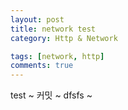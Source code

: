 ```yaml
---
layout: post
title: network test
category: Http & Network

tags: [network, http]
comments: true
---
```


test ~
커밋 ~ 
dfsfs ~

